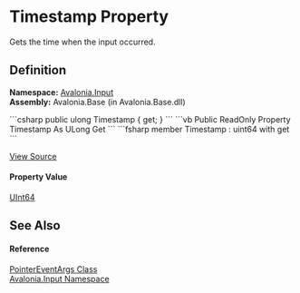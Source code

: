 # Timestamp Property


Gets the time when the input occurred.



## Definition
**Namespace:** <a href="N_Avalonia_Input">Avalonia.Input</a>  
**Assembly:** Avalonia.Base (in Avalonia.Base.dll)

<Tabs groupId="api-code-preview">
<TabItem value="csharp" label="C#">
```csharp
public ulong Timestamp { get; }
```
</TabItem>
<TabItem value="vb" label="VB">
```vb
Public ReadOnly Property Timestamp As ULong
	Get
```
</TabItem>
<TabItem value="fsharp" label="F#">
```fsharp
member Timestamp : uint64 with get
```
</TabItem>
</Tabs>



<a href="https://github.com/AvaloniaUI/Avalonia/tree/master/src/Avalonia.Base/Input/PointerEventArgs.cs#L59" title="View the source code">View Source</a>



#### Property Value
<a href="https://learn.microsoft.com/dotnet/api/system.uint64" target="_blank" rel="noopener noreferrer">UInt64</a>

## See Also


#### Reference
<a href="T_Avalonia_Input_PointerEventArgs">PointerEventArgs Class</a>  
<a href="N_Avalonia_Input">Avalonia.Input Namespace</a>  

